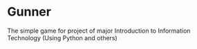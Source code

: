 # Gunner
The simple game for project of major Introduction to Information Technology (Using Python and others)

